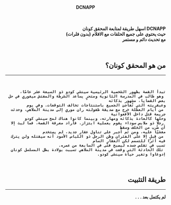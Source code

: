 <h4 align="center">DCNAPP<h4>

<br>

<div dir="rtl">

DCNAPP اسهل طريقة لمتابعة المحقق كونان 
<br>
حيث يحتوي على جميع الحلقات مع الافلام (بدون فلرات)
<br>
مع تحديث دائم و مستمر 

<br>

## من هو المحقق كونان؟
---
<br>

```
تبدأ القصة بظهور الشخصية الرئيسية سينشي كودو ذو السبعة عشر عامًا،
 وهو طالب في المدرسة الثانوية ومتحرٍ يساعد الشرطة والمفتش ميغوري في حل بعض القضايا، مشهور بذكائه 
وعبقريته التي تُفاجئ الجميع باستنتاجات تخالف التوقعات. وفي يوم
 من أيام العطلة خرج مع صديقة طفولته ران موري إلى مدينة الملاهي، وحدثت جريمة قتل داخل الأفعوانية
وحلها كالعادة بذكائه ومهارته، وبينما كانوا هناك لمح سينشي كودو
 رجلًا ذو ملابس سوداء يقوم بعملية ابتزاز. فأراد معرفة القصة، فما لبث إلا أن ضُرب من الخلف وسقط 
مغشيًا عليه، ومن ثم أُجبر على تناول عقار جديد، لم يستخدم
 من قبل إلا على الفئران وظن الرجل ذو اللباس الأسود أنه سيقتله ولن يترك فيه أثرًا للتسمم لكن العقار السام 
تسبب في تقلص جسده ليصبح فتًى في السابعة من عمره.
 تلك الحادثة التي وقعت في مدينة الملاهي تسببت بولادة بطل المسلسل كونان إدوغاوا وتغير حياة سينشي كودو.
```

<br>

## طريقة التثبيت  
---

لم يكتمل بعد . . .

</div>
